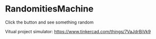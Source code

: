 # RandomitiesMachine
Click the button and see something random

Vitual project simulator:  https://www.tinkercad.com/things/7VaJdrBiVk9